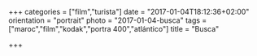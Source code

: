 +++
categories = ["film","turista"]
date = "2017-01-04T18:12:36+02:00"
orientation = "portrait"
photo = "2017-01-04-busca"
tags = ["maroc","film","kodak","portra 400","atlántico"]
title = "Busca"

+++
